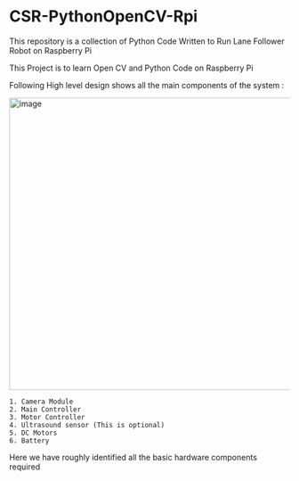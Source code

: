# CSR-PythonOpenCV-Rpi
This repository is a collection of Python Code Written to Run Lane Follower Robot on Raspberry Pi

This Project is to learn Open CV and Python Code on Raspberry Pi

Following High level design shows all the main components of the system :

<img width="524" alt="image" src="https://user-images.githubusercontent.com/39213721/166129035-3f58993c-4b57-4be0-8274-8ae2d3a6d426.png">

	1. Camera Module
	2. Main Controller 
	3. Motor Controller
	4. Ultrasound sensor (This is optional)
	5. DC Motors
	6. Battery
	
Here we have roughly identified all the basic hardware components required

